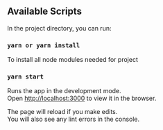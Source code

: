## Available Scripts

In the project directory, you can run:

### `yarn or yarn install`

To install all node modules needed for project

### `yarn start`

Runs the app in the development mode.\
Open [http://localhost:3000](http://localhost:3000) to view it in the browser.

The page will reload if you make edits.\
You will also see any lint errors in the console.

